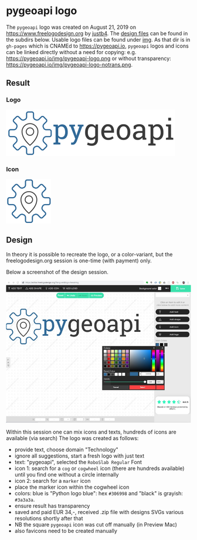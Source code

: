 # pygeoapi logo

The `pygeoapi` logo was created on August 21, 2019 on https://www.freelogodesign.org by [justb4](https://github.com/justb4).
The [design files](design) can be found in the subdirs below. Usable logo files can be found under [img](../img).
As that dir is in `gh-pages` which is CNAMEd to https://pygeoapi.io, `pygeoapi` logos and icons can be linked directly without a need for copying: e.g. 
https://pygeoapi.io/img/pygeoapi-logo.png or without transparency: https://pygeoapi.io/img/pygeoapi-logo-notrans.png.

## Result

### Logo

![logo](../img/pygeoapi-logo.png "logo")

### Icon

![icon](../img/pygeoapi-icon.png "icon")

## Design

In theory it is possible to recreate the logo, or a color-variant, but the freelogodesign.org session is one-time (with payment) only.

Below a screenshot of the design session.

![freelogodesign.org](freelogodesign.org.jpg "freelogodesign.org editor")

Within this session one can mix icons and texts, hundreds of icons are available (via search) The logo was created as follows:

* provide text, choose domain "Technology"
* ignore all suggestions, start a fresh logo with just text
* text: "pygeoapi", selected the `RoboSlab Regular` Font
* icon 1: search for a `cog` or `cogwheel` icon (there are hundreds available) until you find one without a circle internally
* icon 2: search for a `marker` icon 
* place the marker icon within the cogwheel icon
* colors: blue is "Python logo blue": hex `#306998` and "black" is grayish: `#3a3a3a`.
* ensure result has transparency
* saved and paid EUR 34,-, received .zip file with designs SVGs various resolutions shortly after that
* NB the square `pygeoapi` icon was cut off manually (in Preview Mac)
* also favicons need to be created manually

